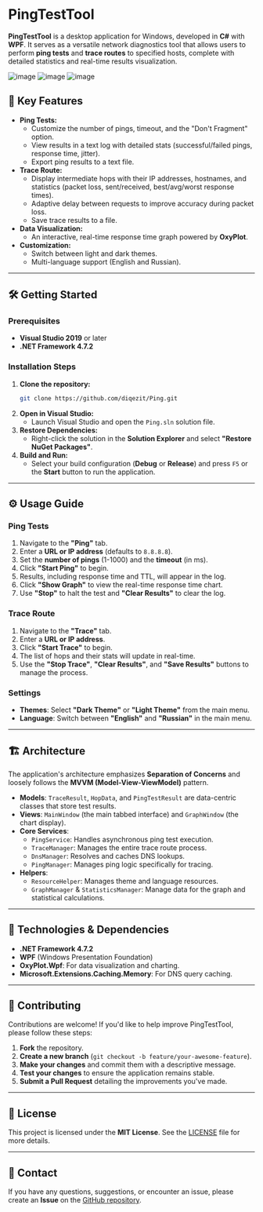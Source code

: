 
# PingTestTool

**PingTestTool** is a desktop application for Windows, developed in **C#** with **WPF**. It serves as a versatile network diagnostics tool that allows users to perform **ping tests** and **trace routes** to specified hosts, complete with detailed statistics and real-time results visualization.

![image](https://github.com/user-attachments/assets/c291a438-d7b4-4987-8017-6cd679ea92cc)
![image](https://github.com/user-attachments/assets/94f6f100-ae49-4d4b-b1a9-3ee39d03e0a7)
![image](https://github.com/user-attachments/assets/991404bc-08c1-4ddc-b06b-4158bd671600)

## 🚀 Key Features

*   **Ping Tests:**
    *   Customize the number of pings, timeout, and the "Don't Fragment" option.
    *   View results in a text log with detailed stats (successful/failed pings, response time, jitter).
    *   Export ping results to a text file.
*   **Trace Route:**
    *   Display intermediate hops with their IP addresses, hostnames, and statistics (packet loss, sent/received, best/avg/worst response times).
    *   Adaptive delay between requests to improve accuracy during packet loss.
    *   Save trace results to a file.
*   **Data Visualization:**
    *   An interactive, real-time response time graph powered by **OxyPlot**.
*   **Customization:**
    *   Switch between light and dark themes.
    *   Multi-language support (English and Russian).

---

## 🛠️ Getting Started

### Prerequisites
*   **Visual Studio 2019** or later
*   **.NET Framework 4.7.2**

### Installation Steps
1.  **Clone the repository:**
    ```bash
    git clone https://github.com/diqezit/Ping.git
    ```
2.  **Open in Visual Studio:**
    *   Launch Visual Studio and open the `Ping.sln` solution file.
3.  **Restore Dependencies:**
    *   Right-click the solution in the **Solution Explorer** and select **"Restore NuGet Packages"**.
4.  **Build and Run:**
    *   Select your build configuration (**Debug** or **Release**) and press `F5` or the **Start** button to run the application.

---

## ⚙️ Usage Guide

### Ping Tests
1.  Navigate to the **"Ping"** tab.
2.  Enter a **URL or IP address** (defaults to `8.8.8.8`).
3.  Set the **number of pings** (1-1000) and the **timeout** (in ms).
4.  Click **"Start Ping"** to begin.
5.  Results, including response time and TTL, will appear in the log.
6.  Click **"Show Graph"** to view the real-time response time chart.
7.  Use **"Stop"** to halt the test and **"Clear Results"** to clear the log.

### Trace Route
1.  Navigate to the **"Trace"** tab.
2.  Enter a **URL or IP address**.
3.  Click **"Start Trace"** to begin.
4.  The list of hops and their stats will update in real-time.
5.  Use the **"Stop Trace"**, **"Clear Results"**, and **"Save Results"** buttons to manage the process.

### Settings
*   **Themes**: Select **"Dark Theme"** or **"Light Theme"** from the main menu.
*   **Language**: Switch between **"English"** and **"Russian"** in the main menu.

---

## 🏗️ Architecture

The application's architecture emphasizes **Separation of Concerns** and loosely follows the **MVVM (Model-View-ViewModel)** pattern.

*   **Models**: `TraceResult`, `HopData`, and `PingTestResult` are data-centric classes that store test results.
*   **Views**: `MainWindow` (the main tabbed interface) and `GraphWindow` (the chart display).
*   **Core Services**:
    *   `PingService`: Handles asynchronous ping test execution.
    *   `TraceManager`: Manages the entire trace route process.
    *   `DnsManager`: Resolves and caches DNS lookups.
    *   `PingManager`: Manages ping logic specifically for tracing.
*   **Helpers**:
    *   `ResourceHelper`: Manages theme and language resources.
    *   `GraphManager` & `StatisticsManager`: Manage data for the graph and statistical calculations.

---

## 🧩 Technologies & Dependencies

*   **.NET Framework 4.7.2**
*   **WPF** (Windows Presentation Foundation)
*   **OxyPlot.Wpf**: For data visualization and charting.
*   **Microsoft.Extensions.Caching.Memory**: For DNS query caching.

---

## 🤝 Contributing

Contributions are welcome! If you'd like to help improve PingTestTool, please follow these steps:

1.  **Fork** the repository.
2.  **Create a new branch** (`git checkout -b feature/your-awesome-feature`).
3.  **Make your changes** and commit them with a descriptive message.
4.  **Test your changes** to ensure the application remains stable.
5.  **Submit a Pull Request** detailing the improvements you've made.

---

## 📄 License

This project is licensed under the **MIT License**. See the [LICENSE](LICENSE) file for more details.

---

## 📧 Contact

If you have any questions, suggestions, or encounter an issue, please create an **Issue** on the [GitHub repository](https://github.com/diqezit/Ping/issues).
